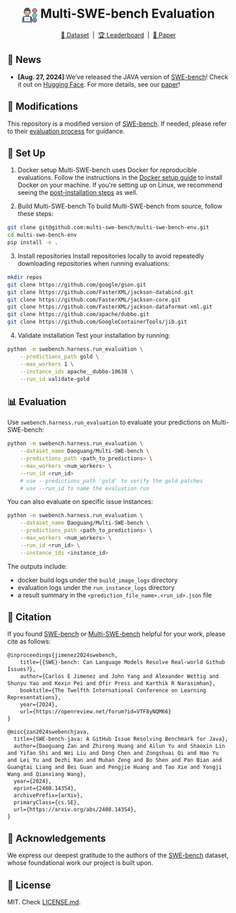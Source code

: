 <h1 align="center">
  <img src="assets/figures/logo.png" width="7%" alt="multi-swe-bench logo" style="vertical-align:middle;">
  Multi-SWE-bench Evaluation
</h1>

<p align="center">
  <a href="https://huggingface.co/datasets/Daoguang/Multi-SWE-bench">📁 Dataset</a> &nbsp;|&nbsp;
  <a href="https://multi-swe-bench.github.io">🏆 Leaderboard</a> &nbsp;|&nbsp;
  <a href="https://arxiv.org/abs/2408.14354">📄 Paper</a>
</p>

## 📰 News
* **[Aug. 27, 2024]**:We’ve released the JAVA version of [SWE-bench](https://www.swebench.com)! Check it out on [Hugging Face](https://huggingface.co/datasets/Daoguang/Multi-SWE-bench). For more details, see our [paper](https://arxiv.org/pdf/2408.14354)!

## 🔧 Modifications

This repository is a modified version of [SWE-bench](https://github.com/princeton-nlp/SWE-bench). If needed, please refer to their [evaluation process](https://github.com/princeton-nlp/SWE-bench) for guidance.

## 🚀 Set Up
1. Docker setup
Multi-SWE-bench uses Docker for reproducible evaluations.
Follow the instructions in the [Docker setup guide](https://docs.docker.com/engine/install/) to install Docker on your machine.
If you're setting up on Linux, we recommend seeing the [post-installation steps](https://docs.docker.com/engine/install/linux-postinstall/) as well.

2. Build Multi-SWE-bench
To build Multi-SWE-bench from source, follow these steps:
```bash
git clone git@github.com:multi-swe-bench/multi-swe-bench-env.git
cd multi-swe-bench-env
pip install -e .
```
3. Install repositories
Install repositories locally to avoid repeatedly downloading repositories when running evaluations:
```bash
mkdir repos
git clone https://github.com/google/gson.git
git clone https://github.com/FasterXML/jackson-databind.git
git clone https://github.com/FasterXML/jackson-core.git
git clone https://github.com/FasterXML/jackson-dataformat-xml.git
git clone https://github.com/apache/dubbo.git
git clone https://github.com/GoogleContainerTools/jib.git
```

4. Validate installation
Test your installation by running:
```bash
python -m swebench.harness.run_evaluation \
    --predictions_path gold \
    --max_workers 1 \
    --instance_ids apache__dubbo-10638 \
    --run_id validate-gold
```


## 📊 Evaluation
Use `swebench.harness.run_evaluation` to evaluate your predictions on Multi-SWE-bench:
```bash
python -m swebench.harness.run_evaluation \
    --dataset_name Daoguang/Multi-SWE-bench \
    --predictions_path <path_to_predictions> \
    --max_workers <num_workers> \
    --run_id <run_id>
    # use --predictions_path 'gold' to verify the gold patches
    # use --run_id to name the evaluation run
```

You can also evaluate on specific issue instances:
```bash
python -m swebench.harness.run_evaluation \
    --dataset_name Daoguang/Multi-SWE-bench \
    --predictions_path <path_to_predictions> \
    --max_workers <num_workers> \
    --run_id <run_id> \
    --instance_ids <instance_id>
```

The outputs include:
- docker build logs under the `build_image_logs` directory
- evaluation logs under the `run_instance_logs` directory
- a result summary in the `<prediction_file_name>.<run_id>.json` file

## 📄 Citation

If you found [SWE-bench](https://arxiv.org/abs/2310.06770) or [Multi-SWE-bench]() helpful for your work, please cite as follows:

```
@inproceedings{jimenez2024swebench,
    title={{SWE}-bench: Can Language Models Resolve Real-world Github Issues?},
    author={Carlos E Jimenez and John Yang and Alexander Wettig and Shunyu Yao and Kexin Pei and Ofir Press and Karthik R Narasimhan},
    booktitle={The Twelfth International Conference on Learning Representations},
    year={2024},
    url={https://openreview.net/forum?id=VTF8yNQM66}
}
```

```
@misc{zan2024swebenchjava,
  title={SWE-bench-java: A GitHub Issue Resolving Benchmark for Java}, 
  author={Daoguang Zan and Zhirong Huang and Ailun Yu and Shaoxin Lin and Yifan Shi and Wei Liu and Dong Chen and Zongshuai Qi and Hao Yu and Lei Yu and Dezhi Ran and Muhan Zeng and Bo Shen and Pan Bian and Guangtai Liang and Bei Guan and Pengjie Huang and Tao Xie and Yongji Wang and Qianxiang Wang},
  year={2024},
  eprint={2408.14354},
  archivePrefix={arXiv},
  primaryClass={cs.SE},
  url={https://arxiv.org/abs/2408.14354}, 
}
```

## 🙏 Acknowledgements

We express our deepest gratitude to the authors of the [SWE-bench](https://github.com/princeton-nlp/SWE-bench) dataset, whose foundational work our project is built upon.

## 🪪 License
MIT. Check [LICENSE.md](./LICENSE).
